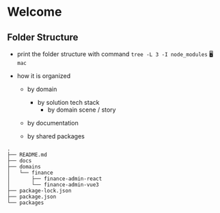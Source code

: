 # Welcome

## Folder Structure

- print the folder structure with command `tree -L 3 -I node_modules` 🖥️ `mac`

- how it is organized

  - by domain

    - by solution tech stack
      - by domain scene / story

  - by documentation
  - by shared packages

```shell
.
├── README.md
├── docs
├── domains
│   └── finance
│       ├── finance-admin-react
│       └── finance-admin-vue3
├── package-lock.json
├── package.json
└── packages
```

